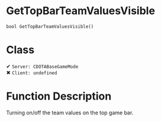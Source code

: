 # GetTopBarTeamValuesVisible
```
bool GetTopBarTeamValuesVisible()
```
# Class
✔ `Server: CDOTABaseGameMode`  
✖ `Client: undefined`  

# Function Description
Turning on/off the team values on the top game bar.
